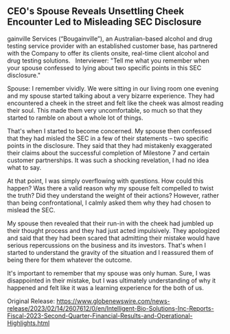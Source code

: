 ## CEO's Spouse Reveals Unsettling Cheek Encounter Led to Misleading SEC Disclosure
gainville Services (“Bougainville”), an Australian-based alcohol and drug testing service provider with an established customer base, has partnered with the Company to offer its clients onsite, real-time client alcohol and drug testing solutions.  
Interviewer: "Tell me what you remember when your spouse confessed to lying about two specific points in this SEC disclosure."

Spouse: I remember vividly. We were sitting in our living room one evening and my spouse started talking about a very bizarre experience. They had encountered a cheek in the street and felt like the cheek was almost reading their soul. This made them very uncomfortable, so much so that they started to ramble on about a whole lot of things.

That's when I started to become concerned. My spouse then confessed that they had misled the SEC in a few of their statements – two specific points in the disclosure. They said that they had mistakenly exaggerated their claims about the successful completion of Milestone 7 and certain customer partnerships. It was such a shocking revelation, I had no idea what to say. 

At that point, I was simply overflowing with questions. How could this happen? Was there a valid reason why my spouse felt compelled to twist the truth? Did they understand the weight of their actions? However, rather than being confrontational, I calmly asked them why they had chosen to mislead the SEC. 

My spouse then revealed that their run-in with the cheek had jumbled up their thought process and they had just acted impulsively. They apologized and said that they had been scared that admitting their mistake would have serious repercussions on the business and its investors. That's when I started to understand the gravity of the situation and I reassured them of being there for them whatever the outcome. 

It's important to remember that my spouse was only human. Sure, I was disappointed in their mistake, but I was ultimately understanding of why it happened and felt like it was a learning experience for the both of us. 




Original Release: https://www.globenewswire.com/news-release/2023/02/14/2607612/0/en/Intelligent-Bio-Solutions-Inc-Reports-Fiscal-2023-Second-Quarter-Financial-Results-and-Operational-Highlights.html